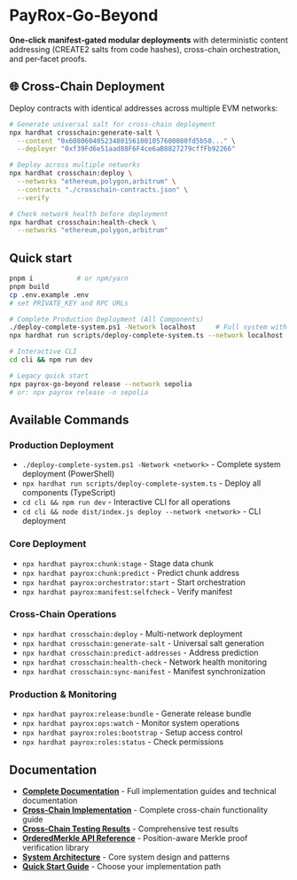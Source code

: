 # PayRox‑Go‑Beyond

**One‑click manifest‑gated modular deployments** with deterministic content addressing (CREATE2
salts from code hashes), cross-chain orchestration, and per‑facet proofs.

## 🌐 Cross-Chain Deployment

Deploy contracts with identical addresses across multiple EVM networks:

```bash
# Generate universal salt for cross-chain deployment
npx hardhat crosschain:generate-salt \
  --content "0x608060405234801561001057600080fd5b50..." \
  --deployer "0xf39Fd6e51aad88F6F4ce6aB8827279cffFb92266"

# Deploy across multiple networks
npx hardhat crosschain:deploy \
  --networks "ethereum,polygon,arbitrum" \
  --contracts "./crosschain-contracts.json" \
  --verify

# Check network health before deployment
npx hardhat crosschain:health-check \
  --networks "ethereum,polygon,arbitrum"
```

## Quick start

```bash
pnpm i           # or npm/yarn
pnpm build
cp .env.example .env
# set PRIVATE_KEY and RPC URLs

# Complete Production Deployment (All Components)
./deploy-complete-system.ps1 -Network localhost     # Full system with CLI
npx hardhat run scripts/deploy-complete-system.ts --network localhost  # Script only

# Interactive CLI
cd cli && npm run dev

# Legacy quick start
npx payrox-go-beyond release --network sepolia
# or: npx payrox release -n sepolia
```

## Available Commands

### Production Deployment

- `./deploy-complete-system.ps1 -Network <network>` - Complete system deployment (PowerShell)
- `npx hardhat run scripts/deploy-complete-system.ts` - Deploy all components (TypeScript)
- `cd cli && npm run dev` - Interactive CLI for all operations
- `cd cli && node dist/index.js deploy --network <network>` - CLI deployment

### Core Deployment

- `npx hardhat payrox:chunk:stage` - Stage data chunk
- `npx hardhat payrox:chunk:predict` - Predict chunk address
- `npx hardhat payrox:orchestrator:start` - Start orchestration
- `npx hardhat payrox:manifest:selfcheck` - Verify manifest

### Cross-Chain Operations

- `npx hardhat crosschain:deploy` - Multi-network deployment
- `npx hardhat crosschain:generate-salt` - Universal salt generation
- `npx hardhat crosschain:predict-addresses` - Address prediction
- `npx hardhat crosschain:health-check` - Network health monitoring
- `npx hardhat crosschain:sync-manifest` - Manifest synchronization

### Production & Monitoring

- `npx hardhat payrox:release:bundle` - Generate release bundle
- `npx hardhat payrox:ops:watch` - Monitor system operations
- `npx hardhat payrox:roles:bootstrap` - Setup access control
- `npx hardhat payrox:roles:status` - Check permissions

## Documentation

- **[Complete Documentation](docs/README.md)** - Full implementation guides and technical
  documentation
- **[Cross-Chain Implementation](CROSS_CHAIN_IMPLEMENTATION_COMPLETE.md)** - Complete cross-chain
  functionality guide
- **[Cross-Chain Testing Results](CROSS_CHAIN_TESTING_RESULTS.md)** - Comprehensive test results
- **[OrderedMerkle API Reference](docs/OrderedMerkle_API.md)** - Position-aware Merkle proof
  verification library
- **[System Architecture](docs/SYSTEM_ARCHITECTURE.md)** - Core system design and patterns
- **[Quick Start Guide](docs/QUICK_START_GUIDE.md)** - Choose your implementation path
